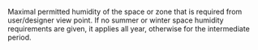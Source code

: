 ﻿Maximal permitted humidity of the space or zone that is required from user/designer view point.  If no summer or winter space humidity requirements are given, it applies all year, otherwise for the intermediate period.